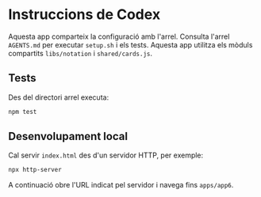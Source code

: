# Instruccions de Codex

Aquesta app comparteix la configuració amb l'arrel. Consulta l'arrel `AGENTS.md` per executar `setup.sh` i els tests. Aquesta app utilitza els mòduls compartits `libs/notation` i `shared/cards.js`.

## Tests
Des del directori arrel executa:
```bash
npm test
```

## Desenvolupament local
Cal servir `index.html` des d'un servidor HTTP, per exemple:
```bash
npx http-server
```
A continuació obre l'URL indicat pel servidor i navega fins `apps/app6`.
